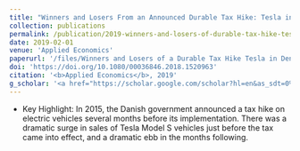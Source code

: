 ```yaml
---
title: "Winners and Losers From an Announced Durable Tax Hike: Tesla in Denmark"
collection: publications
permalink: /publication/2019-winners-and-losers-of-durable-tax-hike-tesla-in-denmark
date: 2019-02-01
venue: 'Applied Economics'
paperurl: '/files/Winners and Losers of a Durable Tax Hike Tesla in Denmark.pdf'
doi: 'https://doi.org/10.1080/00036846.2018.1520963'
citation: '<b>Applied Economics</b>, 2019' 
g_scholar: '<a href="https://scholar.google.com/scholar?hl=en&as_sdt=0%2C5&q=%22Winners+and+Losers+From+an+Announced+Durable+Tax+Hike%3A+Tesla+in+Denmark%22&btnG=#d=gs_cit&u=%2Fscholar%3Fq%3Dinfo%3AOr8-1Tob9qEJ%3Ascholar.google.com%2F%26output%3Dcite%26scirp%3D0%26hl%3Den">Citation</a>'
---
```

* Key Highlight: In 2015, the Danish government announced a tax hike on electric vehicles several months before its implementation. There was a dramatic surge in sales of Tesla Model S vehicles just before the tax came into effect, and a dramatic ebb in the months following.
